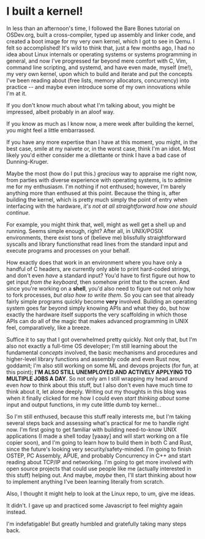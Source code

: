# I built a kernel!

In less than an afternoon's time, I followed the Bare Bones tutorial on OSDev.org, built a cross-compiler, typed up assembly and linker code, and created a boot image for my very own kernel, which I got to see in Qemu. I felt so accomplished! It's wild to think that, just a few months ago, I had no idea about Linux internals or operating systems or systems programming in general, and now I've progressed far beyond mere comfort with C, Vim, command line scripting, and systemd, and have even made, myself (me!), my very own kernel, upon which to build and iterate and put the concepts I've been reading about (free lists, memory allocators, concurrency) into practice -- and maybe even introduce some of my own innovations while I'm at it.

If you don't know much about what I'm talking about, you might be impressed, albeit probably in an aloof way.

If you know as much as I know now, a mere week after building the kernel, you might feel a little embarrassed.

If you have any more expertise than I have at this moment, you might, in the best case, smile at my naivete or, in the worst case, think I'm an idiot. Most likely you'd either consider me a dilettante or think I have a bad case of Dunning-Kruger.

Maybe the most (how do I put this.) *gracious* way to appraise me right now, from parties with diverse experience with operating systems, is to admire me for my enthusiasm. I'm nothing if not enthused; however, I'm barely anything more than enthused at this point. Because the thing is, after building the kernel, which is pretty much simply the point of entry when interfacing with the hardware, *it's not at all straightforward how one should continue*.

For example, you might think that, well, might as well get a shell up and running. Seems simple enough, right? After all, in UNIX/POSIX environments, there exist tons of (believe me) blissfully straightforward syscalls and library functionsthat read lines from the standard input and execute programs and processes on your behalf.

How exactly does that work in an environment where you have only a handful of C headers, are currently only able to print hard-coded strings, and don't even *have* a standard input? You'd have to first figure out how to get input *from the keyboard*, then somehow print that to the screen. And since you're working on a **shell**, you'd also need to figure out not only how to fork processes, *but also how to write them*. So you can see that already fairly simple programs quickly become **very** involved. Building an operating system goes far beyond simply knowing APIs and what they do, but how exactly the hardware itself supports the very scaffolding in which those APIs can do all of the magic that makes advanced programming in UNIX feel, comparatively, like a breeze.

Suffice it to say that I got overwhelmed pretty quickly. Not only that, but I'm also not exactly a full-time OS developer; I'm still learning about the fundamental *concepts* involved, the basic mechanisms and procedures and higher-level library functions and assembly code and even Rust now, goddamit; I'm also still working on some ML and devops projects (for fun, at this point); **I'M ALSO STILL UNEMPLOYED AND ACTIVELY APPLYING TO MULTIPLE JOBS A DAY**. So not only am I still wrapping my head around even *how* to think about this stuff, but I also don't even have much time *to* think about it, let alone deeply. Writing out my thoughts in this blog was when it finally clicked for me how I could even *start thinking about* some input and output functions, in my cute little dumb toy kernel...

So I'm still enthused, because this stuff really interests me, but I'm taking several steps back and assessing what's practical for me to handle right now. I'm first going to get familiar with building need-to-know UNIX applications (I made a shell today [yaaay] and will start working on a file copier soon), and I'm going to learn how to build them in both C and Rust, since the future's looking very security/safety-minded. I'm going to finish OSTEP, PC Assembly, APUE, and probably Concurrency in C++ and start reading about TCP/IP and networking. I'm going to get more involved with open source projects that could use people like me (actually interested in this stuff) helping out. And maybe, *maybe* then, I'll start thinking about how to implement anything I've been learning literally from scratch.

Also, I thought it might help to look at the Linux repo, to um, give me ideas.

It didn't. I gave up and practiced some Javascript to feel mighty again instead.

I'm indefatigable! But greatly humbled and gratefully taking many steps back.
